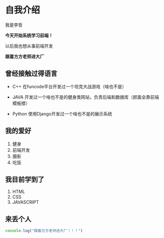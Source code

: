 # 自我介绍

我是李哲

**今天开始系统学习前端！**

以后我也想从事前端开发

**跟着方方老师进大厂**

## 曾经接触过得语言

- C++ 在funcode平台开发过一个坦克大战游戏（啥也不是）

- JAVA 开发过一个啥也不是的健身类网站，负责后端和数据库（颜面全靠前端模板撑）

- Python 使用Django开发过一个啥也不是的展示系统

## 我的爱好
1. 健身
2. 前端开发
3. 摄影
4. 吃饭

## 我目前学到了
1. HTML
2. CSS
3. JAVASCRIPT

## 来丢个人

```javascript
console.log("跟着方方老师进大厂！！！")
```








